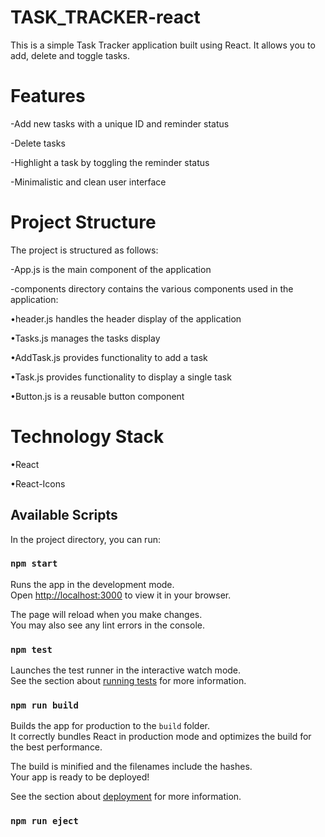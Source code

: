 # TASK_TRACKER-react 

This is a simple Task Tracker application built using React. It allows you to add, delete and toggle tasks.

# Features

-Add new tasks with a unique ID and reminder status

-Delete tasks

-Highlight a task by toggling the reminder status

-Minimalistic and clean user interface

# Project Structure
The project is structured as follows:

-App.js is the main component of the application

-components directory contains the various components used in the application:
  
  •header.js handles the header display of the application
  
  •Tasks.js manages the tasks display
  
  •AddTask.js provides functionality to add a task
  
  •Task.js provides functionality to display a single task

  •Button.js is a reusable button component

# Technology Stack

•React

•React-Icons


## Available Scripts

In the project directory, you can run:

### `npm start`

Runs the app in the development mode.\
Open [http://localhost:3000](http://localhost:3000) to view it in your browser.

The page will reload when you make changes.\
You may also see any lint errors in the console.

### `npm test`

Launches the test runner in the interactive watch mode.\
See the section about [running tests](https://facebook.github.io/create-react-app/docs/running-tests) for more information.

### `npm run build`

Builds the app for production to the `build` folder.\
It correctly bundles React in production mode and optimizes the build for the best performance.

The build is minified and the filenames include the hashes.\
Your app is ready to be deployed!

See the section about [deployment](https://facebook.github.io/create-react-app/docs/deployment) for more information.

### `npm run eject`

